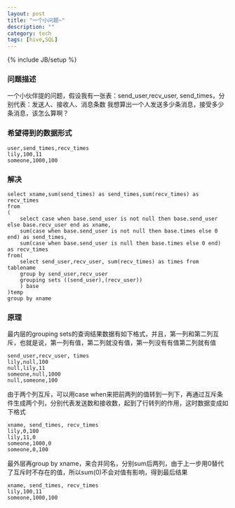 ```yaml
---
layout: post
title: "一个小问题~"
description: ""
category: tech
tags: [hive,SQL]
---
```

{% include JB/setup %}
### 问题描述
一个小伙伴提的问题，假设我有一张表：send_user,recv_user, send_times，分别代表：发送人、接收人、消息条数
我想算出一个人发送多少条消息，接受多少条消息，该怎么算啊？
### 希望得到的数据形式

```
user,send_times,recv_times
lily,100,11
someone,1000,100
```

### 解决

```
select xname,sum(send_times) as send_times,sum(recv_times) as recv_times
from
(
	select case when base.send_user is not null then base.send_user else base.recv_user end as xname,
	sum(case when base.send_user is not null then base.times else 0 end) as send_times,
	sum(case when base.send_user is null then base.times else 0 end) as recv_times
from(
	select send_user,recv_user, sum(recv_times) as times from tablename
	group by send_user,recv_user 
	grouping sets ((send_user),(recv_user))
	) base
)temp
group by xname
```

### 原理
最内层的grouping sets的查询结果数据有如下格式，并且，第一列和第二列互斥，也就是说，第一列有值，第二列就没有值，第一列没有有值第二列就有值

```
send_user,recv_user, times
lily,null,100
null,lily,11
someone,null,1000
null,someone,100
```

由于两个列互斥，可以用case when来把前两列的值转到一列下，再通过互斥条件生成两个列，分别代表发送数和接收数，起到了行转列的作用，这时数据变成如下格式

```
xname, send_times, recv_times
lily,0,100
lily,11,0
someone,1000,0
someone,0,100
```

最外层再group by xname，来合并同名，分别sum后两列，由于上一步用0替代了互斥时不存在的值，所以sum(0)不会对值有影响，得到最后结果

```
xname, send_times, recv_times
lily,100,11
someone,1000,100
```
